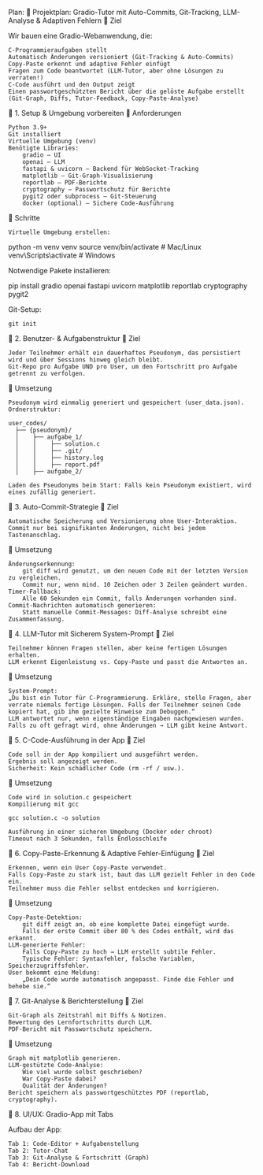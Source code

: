 Plan:
🔹 Projektplan: Gradio-Tutor mit Auto-Commits, Git-Tracking, LLM-Analyse & Adaptiven Fehlern
📌 Ziel

Wir bauen eine Gradio-Webanwendung, die:

    C-Programmieraufgaben stellt
    Automatisch Änderungen versioniert (Git-Tracking & Auto-Commits)
    Copy-Paste erkennt und adaptive Fehler einfügt
    Fragen zum Code beantwortet (LLM-Tutor, aber ohne Lösungen zu verraten!)
    C-Code ausführt und den Output zeigt
    Einen passwortgeschützten Bericht über die gelöste Aufgabe erstellt (Git-Graph, Diffs, Tutor-Feedback, Copy-Paste-Analyse)

🔹 1. Setup & Umgebung vorbereiten
📌 Anforderungen

    Python 3.9+
    Git installiert
    Virtuelle Umgebung (venv)
    Benötigte Libraries:
        gradio – UI
        openai – LLM
        fastapi & uvicorn – Backend für WebSocket-Tracking
        matplotlib – Git-Graph-Visualisierung
        reportlab – PDF-Berichte
        cryptography – Passwortschutz für Berichte
        pygit2 oder subprocess – Git-Steuerung
        docker (optional) – Sichere Code-Ausführung

📝 Schritte

    Virtuelle Umgebung erstellen:

python -m venv venv
source venv/bin/activate  # Mac/Linux
venv\Scripts\activate  # Windows

Notwendige Pakete installieren:

pip install gradio openai fastapi uvicorn matplotlib reportlab cryptography pygit2

Git-Setup:

    git init

🔹 2. Benutzer- & Aufgabenstruktur
📌 Ziel

    Jeder Teilnehmer erhält ein dauerhaftes Pseudonym, das persistiert wird und über Sessions hinweg gleich bleibt.
    Git-Repo pro Aufgabe UND pro User, um den Fortschritt pro Aufgabe getrennt zu verfolgen.

📌 Umsetzung

    Pseudonym wird einmalig generiert und gespeichert (user_data.json).
    Ordnerstruktur:

    user_codes/
      ├── {pseudonym}/
      │    ├── aufgabe_1/
      │    │    ├── solution.c
      │    │    ├── .git/
      │    │    ├── history.log
      │    │    ├── report.pdf
      │    ├── aufgabe_2/

    Laden des Pseudonyms beim Start: Falls kein Pseudonym existiert, wird eines zufällig generiert.

🔹 3. Auto-Commit-Strategie
📌 Ziel

    Automatische Speicherung und Versionierung ohne User-Interaktion.
    Commit nur bei signifikanten Änderungen, nicht bei jedem Tastenanschlag.

📌 Umsetzung

    Änderungserkennung:
        git diff wird genutzt, um den neuen Code mit der letzten Version zu vergleichen.
        Commit nur, wenn mind. 10 Zeichen oder 3 Zeilen geändert wurden.
    Timer-Fallback:
        Alle 60 Sekunden ein Commit, falls Änderungen vorhanden sind.
    Commit-Nachrichten automatisch generieren:
        Statt manuelle Commit-Messages: Diff-Analyse schreibt eine Zusammenfassung.

🔹 4. LLM-Tutor mit Sicherem System-Prompt
📌 Ziel

    Teilnehmer können Fragen stellen, aber keine fertigen Lösungen erhalten.
    LLM erkennt Eigenleistung vs. Copy-Paste und passt die Antworten an.

📌 Umsetzung

    System-Prompt:
    „Du bist ein Tutor für C-Programmierung. Erkläre, stelle Fragen, aber verrate niemals fertige Lösungen. Falls der Teilnehmer seinen Code kopiert hat, gib ihm gezielte Hinweise zum Debuggen.“
    LLM antwortet nur, wenn eigenständige Eingaben nachgewiesen wurden.
    Falls zu oft gefragt wird, ohne Änderungen → LLM gibt keine Antwort.

🔹 5. C-Code-Ausführung in der App
📌 Ziel

    Code soll in der App kompiliert und ausgeführt werden.
    Ergebnis soll angezeigt werden.
    Sicherheit: Kein schädlicher Code (rm -rf / usw.).

📌 Umsetzung

    Code wird in solution.c gespeichert
    Kompilierung mit gcc

    gcc solution.c -o solution

    Ausführung in einer sicheren Umgebung (Docker oder chroot)
    Timeout nach 3 Sekunden, falls Endlosschleife

🔹 6. Copy-Paste-Erkennung & Adaptive Fehler-Einfügung
📌 Ziel

    Erkennen, wenn ein User Copy-Paste verwendet.
    Falls Copy-Paste zu stark ist, baut das LLM gezielt Fehler in den Code ein.
    Teilnehmer muss die Fehler selbst entdecken und korrigieren.

📌 Umsetzung

    Copy-Paste-Detektion:
        git diff zeigt an, ob eine komplette Datei eingefügt wurde.
        Falls der erste Commit über 80 % des Codes enthält, wird das erkannt.
    LLM-generierte Fehler:
        Falls Copy-Paste zu hoch → LLM erstellt subtile Fehler.
        Typische Fehler: Syntaxfehler, falsche Variablen, Speicherzugriffsfehler.
    User bekommt eine Meldung:
        „Dein Code wurde automatisch angepasst. Finde die Fehler und behebe sie.“

🔹 7. Git-Analyse & Berichterstellung
📌 Ziel

    Git-Graph als Zeitstrahl mit Diffs & Notizen.
    Bewertung des Lernfortschritts durch LLM.
    PDF-Bericht mit Passwortschutz speichern.

📌 Umsetzung

    Graph mit matplotlib generieren.
    LLM-gestützte Code-Analyse:
        Wie viel wurde selbst geschrieben?
        War Copy-Paste dabei?
        Qualität der Änderungen?
    Bericht speichern als passwortgeschütztes PDF (reportlab, cryptography).

🔹 8. UI/UX: Gradio-App mit Tabs

Aufbau der App:

    Tab 1: Code-Editor + Aufgabenstellung
    Tab 2: Tutor-Chat
    Tab 3: Git-Analyse & Fortschritt (Graph)
    Tab 4: Bericht-Download